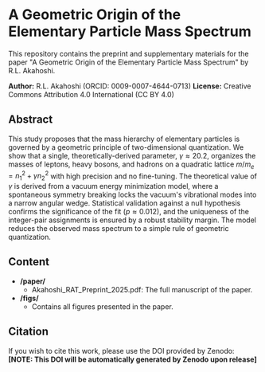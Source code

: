# A Geometric Origin of the Elementary Particle Mass Spectrum

This repository contains the preprint and supplementary materials for the paper "A Geometric Origin of the Elementary Particle Mass Spectrum" by R.L. Akahoshi.

**Author:** R.L. Akahoshi (ORCID: 0009-0007-4644-0713)
**License:** Creative Commons Attribution 4.0 International (CC BY 4.0)

## Abstract

This study proposes that the mass hierarchy of elementary particles is governed by a geometric principle of two-dimensional quantization. We show that a single, theoretically-derived parameter, $\gamma \approx 20.2$, organizes the masses of leptons, heavy bosons, and hadrons on a quadratic lattice $m/m_e = n_1^2 + \gamma n_2^2$ with high precision and no fine-tuning. The theoretical value of $\gamma$ is derived from a vacuum energy minimization model, where a spontaneous symmetry breaking locks the vacuum's vibrational modes into a narrow angular wedge. Statistical validation against a null hypothesis confirms the significance of the fit ($p \approx 0.012$), and the uniqueness of the integer-pair assignments is ensured by a robust stability margin. The model reduces the observed mass spectrum to a simple rule of geometric quantization.

## Content

* **/paper/**
    * Akahoshi_RAT_Preprint_2025.pdf: The full manuscript of the paper.
* **/figs/**
    * Contains all figures presented in the paper.

## Citation

If you wish to cite this work, please use the DOI provided by Zenodo:
**[NOTE: This DOI will be automatically generated by Zenodo upon release]**
